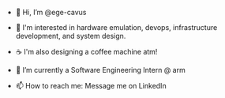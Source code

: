 - 👋 Hi, I’m @ege-cavus
- 👀 I'm interested in hardware emulation, devops, infrastructure development, and system design.
- ☕ I'm also designing a coffee machine atm!
- 🌱 I’m currently a Software Engineering Intern @ arm

- 📫 How to reach me: Message me on LinkedIn

<!---
ege-cavus/ege-cavus is a ✨ special ✨ repository because its `README.md` (this file) appears on your GitHub profile.
You can click the Preview link to take a look at your changes.
--->
